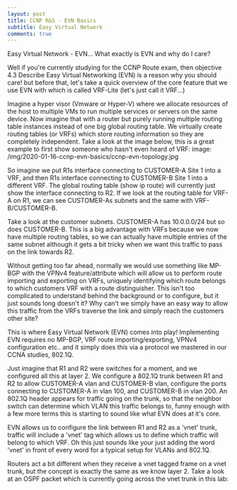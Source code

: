 ```yaml
---
layout: post
title: CCNP R&S - EVN Basics 
subtitle: Easy Virtual Network
comments: true
---
```


Easy Virtual Network - EVN... What exactly is EVN and why do I care?

Well if you're currently studying for the CCNP Route exam, then objective 4.3 Describe Easy Virtual Networking (EVN) is a reason why you should care! but before that, let's take a quick overview of the core feature that we use EVN with which is called VRF-Lite (let's just call it VRF...)

Imagine a hyper visor (Vmware or Hyper-V) where we allocate resources of the host to multiple VMs to run multiple services or servers on the same device. Now imagine that with a router but purely running multiple routing table instances instead of one big global routing table. We virtually create routing tables (or VRFs) which store routing information so they are completely independent. Take a look at the image below, this is a great example to first show someone who hasn't even heard of VRF:
image: /img/2020-01-16-ccnp-evn-basics/ccnp-evn-topology.jpg

So imagine we put R1s interface connecting to CUSTOMER-A Site 1 into a VRF, and then R1s interface connecting to CUSTOMER-B Site 1 into a different VRF. The global routing table (show ip route) will currently just show the interface connecting to R2. If we look at the routing table for VRF-A on R1, we can see CUSTOMER-As subnets and the same with VRF-B/CUSTOMER-B.

Take a look at the customer subnets. CUSTOMER-A has 10.0.0.0/24 but so does CUSTOMER-B. This is a big advantage with VRFs because we now have multiple routing tables, so we can actually have multiple entries of the same subnet although it gets a bit tricky when we want this traffic to pass on the link towards R2.

Without getting too far ahead, normally we would use something like MP-BGP with the VPNv4 feature/attribute which will allow us to perform route importing and exporting on VRFs, uniquely identifying which route belongs to which customers VRF with a route distinguisher. This isn't too complicated to understand behind the background or to configure, but it just sounds long doesn't it? Why can't we simply have an easy way to allow this traffic from the VRFs traverse the link and simply reach the customers other site?

This is where Easy Virtual Network (EVN) comes into play! Implementing EVN requires no MP-BGP, VRF route importing/exporting, VPNv4 configuration etc.. and it simply does this via a protocol we mastered in our CCNA studies, 802.1Q.


Just imagine that R1 and R2 were switches for a moment, and we configured all this at layer 2. We configure a 802.1Q trunk between R1 and R2 to allow CUSTOMER-A vlan and CUSTOMER-B vlan, configure the ports connecting to CUSTOMER-A in vlan 100, and CUSTOMER-B in vlan 200. An 802.1Q header appears for traffic going on the trunk, so that the neighbor switch can determine which VLAN this traffic belongs to, funny enough with a few more terms this is starting to sound like what EVN does at it's core.

EVN allows us to configure the link between R1 and R2 as a 'vnet' trunk, traffic will include a 'vnet' tag which allows us to define which traffic will belong to which VRF. Oh this just sounds like your just adding the word 'vnet' in front of every word for a typical setup for VLANs and 802.1Q.

Routers act a bit different when they receive a vnet tagged frame on a vnet trunk, but the concept is exactly the same as we know layer 2. Take a look at an OSPF packet which is currently going across the vnet trunk in this lab: